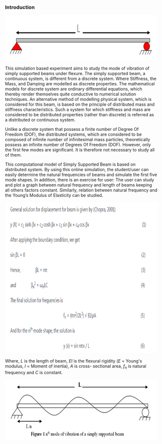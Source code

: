 ### Introduction

<center><img src="images/th.png" height="150px"/></center>

This simulation based experiment aims to study the mode of vibration of simply supported beams under flexure. The simply supported beam, a continuous system, is different from a discrete system. Where Stiffness, the Mass, and Damping are modelled as discrete properties. The mathematical models for discrete system are ordinary differential equations, which thereby render themselves quite conductive to numerical solution techniques. An alternative method of modelling physical system, which is considered for this beam, is based on the principle of distributed mass and stiffness characteristics. Such a system for which stiffness and mass are considered to be distributed properties (rather than discrete) is referred as a distributed or continuous system.

Unlike a discrete system that possess a finite number of Degree Of Freedom&nbsp;(DOF), the distributed systems, which are considered to be composed of infinite number of infinitesimal mass particles, theoretically possess an infinite number of Degrees Of Freedom&nbsp;(DOF). However, only the first few modes are significant. It is therefore not necessary to study all of them.

This computational model of Simply Supported Beam is based on distributed system. By using this online simulation, the student/user can easily determine the natural frequencies of beams and simulate the first five mode shapes. In addition, there is an exercise for user: The user can study and plot a graph between natural frequency and length of beams keeping all others factors constant. Similarly, relation between natural frequency and the Young’s Modulus of Elasticity can be studied.


<img src="images/formlsq1.png" style="height:499px;" draggable="false">


Where, <i>L</i> is the length of beam, <i>EI</i> is the flexural rigidity (<i>E</i> = Young's modulus, <i>I</i> = Moment of inertia), <i>A</i> is cross- sectional area, <i>f<sub>n</sub></i> is natural frequency and <i>C</i> is constant.

<center><img src="images/th1.png" height="200px"></center>

